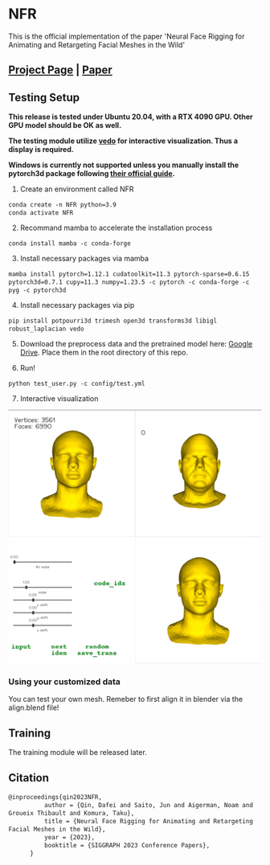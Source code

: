 # NFR

This is the official implementation of the paper 'Neural Face Rigging for Animating and Retargeting Facial Meshes in the Wild'

## [Project Page](https://dafei-qin.github.io/NFR/) | [Paper](https://arxiv.org/abs/2305.08296)

## Testing Setup

**This release is tested under Ubuntu 20.04, with a RTX 4090 GPU. Other GPU model should be OK as well.** 

**The testing module utilize [vedo](https://vedo.embl.es/) for interactive visualization. Thus a display is required.**

**Windows is currently not supported unless you manually install the pytorch3d package following [their official guide](https://github.com/facebookresearch/pytorch3d/blob/main/INSTALL.md).**

1. Create an environment called NFR
```shell
conda create -n NFR python=3.9
conda activate NFR
```

2. Recommand mamba to accelerate the installation process
```shell
conda install mamba -c conda-forge
```


3. Install necessary packages via mamba
```shell
mamba install pytorch=1.12.1 cudatoolkit=11.3 pytorch-sparse=0.6.15 pytorch3d=0.7.1 cupy=11.3 numpy=1.23.5 -c pytorch -c conda-forge -c pyg -c pytorch3d
```

4. Install necessary packages via pip
```shell
pip install potpourri3d trimesh open3d transforms3d libigl robust_laplacian vedo
```

5. Download the preprocess data and the pretrained model here: [Google Drive](). Place them in the root directory of this repo.

6. Run!

```shell
python test_user.py -c config/test.yml
```

7. Interactive visualization

![](fig/vedo.png)

### Using your customized data

You can test your own mesh. Remeber to first align it in blender via the align.blend file!

## Training

The training module will be released later. 

## Citation


```
@inproceedings{qin2023NFR,
          author = {Qin, Dafei and Saito, Jun and Aigerman, Noam and Groueix Thibault and Komura, Taku},
          title = {Neural Face Rigging for Animating and Retargeting Facial Meshes in the Wild},
          year = {2023},
          booktitle = {SIGGRAPH 2023 Conference Papers},
      }
```